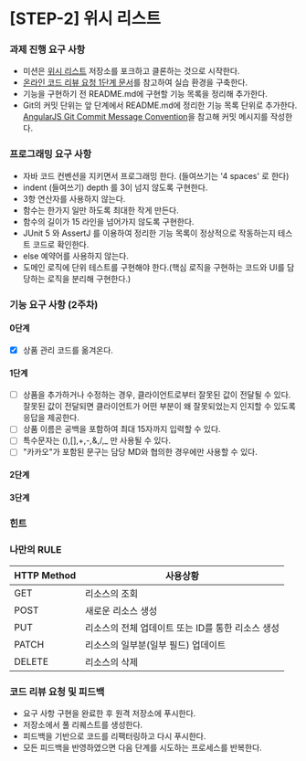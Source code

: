 # [STEP-2] 위시 리스트

### 과제 진행 요구 사항

- 미션은 [위시 리스트](https://github.com/kakao-tech-campus-2nd-step2/spring-gift-wishlist) 저장소를 포크하고 클론하는 것으로 시작한다.
- [온라인 코드 리뷰 요청 1단계 문서](https://github.com/next-step/nextstep-docs/blob/master/codereview/review-step1.md)를 참고하여 실습 환경을
  구축한다.
- 기능을 구현하기 전 README.md에 구현할 기능 목록을 정리해 추가한다.
- Git의 커밋 단위는 앞 단계에서 README.md에 정리한 기능 목록 단위로
  추가한다. [AngularJS Git Commit Message Convention](https://gist.github.com/stephenparish/9941e89d80e2bc58a153)을 참고해 커밋
  메시지를 작성한다.

### 프로그래밍 요구 사항

- 자바 코드 컨벤션을 지키면서 프로그래밍 한다. (들여쓰기는 '4 spaces' 로 한다)
- indent (들여쓰기) depth 를 3이 넘지 않도록 구현한다.
- 3항 연산자를 사용하지 않는다.
- 함수는 한가지 일만 하도록 최대한 작게 만든다.
- 함수의 길이가 15 라인을 넘어가지 않도록 구현한다.
- JUnit 5 와 AssertJ 를 이용하여 정리한 기능 목록이 정상적으로 작동하는지 테스트 코드로 확인한다.
- else 예약어를 사용하지 않는다.
- 도메인 로직에 단위 테스트를 구현해야 한다.(핵심 로직을 구현하는 코드와 UI를 담당하는 로직을 분리해 구현한다.)

### 기능 요구 사항 (2주차)

#### 0단계
- [X] 상품 관리 코드를 옮겨온다.

#### 1단계
- [ ] 상품을 추가하거나 수정하는 경우, 클라이언트로부터 잘못된 값이 전달될 수 있다. 잘못된 값이 전달되면 클라이언트가 어떤 부분이 왜 잘못되었는지 인지할 수 있도록 응답을 제공한다.
- [ ] 상품 이름은 공백을 포함하여 최대 15자까지 입력할 수 있다.
- [ ] 특수문자는 (),[],+,-,&,/,_ 만 사용될 수 있다.
- [ ] "카카오"가 포함된 문구는 담당 MD와 협의한 경우에만 사용할 수 있다.

#### 2단계

#### 3단계

### 힌트

### 나만의 RULE
| HTTP Method | 사용상황                          |
|-------------|-------------------------------|
| GET         | 리소스의 조회                       |
| POST        | 새로운 리소스 생성                    |
| PUT         | 리소스의 전체 업데이트 또는 ID를 통한 리소스 생성 |
| PATCH       | 리소스의 일부분(일부 필드) 업데이트          |
| DELETE      | 리소스의 삭제                       |

### 코드 리뷰 요청 및 피드백
- 요구 사항 구현을 완료한 후 원격 저장소에 푸시한다.
- 저장소에서 풀 리퀘스트를 생성한다.
- 피드백을 기반으로 코드를 리팩터링하고 다시 푸시한다.
- 모든 피드백을 반영하였으면 다음 단계를 시도하는 프로세스를 반복한다.
